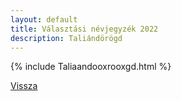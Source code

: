 ```yaml
---
layout: default
title: Választási névjegyzék 2022
description: Taliándörögd
---
```


{% include Taliaandooxrooxgd.html %}

[Vissza](./)